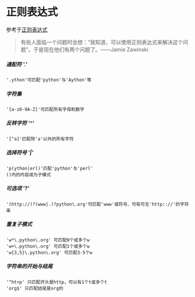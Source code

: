 # 正则表达式
参考于[正则表达式](https://github.com/ziishaned/learn-regex)
>有些人面临一个问题时会想：“我知道，可以使用正则表达式来解决这个问题”。于是现在他们有两个问题了。——Jamie Zawinski

##### 通配符 '.'
	'.ython'可匹配'python'与'Aython'等
##### 字符集
	'[a-z0-9A-Z]'可匹配所有字母和数字
##### 反转字符 '^'
	'[^a]'匹配除'a'以外的所有字符
##### 选择符号 '|'
	'p(ython|erl)'匹配'python'与'perl'
    ()内的内容成为子模式
##### 可选项 '?'
	'(http://)?(www|.)?python\.org'可匹配'www'或符号、可有可无'http:://'的字符串
##### 重复子模式
	'w*\.python\.org' 可匹配0个或多个w
    'w+\.python\.org' 可匹配1个或多个w
    'w{3,5}\.python\.org' 可匹配3-5个w
##### 字符串的开始与结尾
	'^ht+p' 只匹配开头是http，可以有1个t或多个t
    'org$' 只匹配结尾是org的